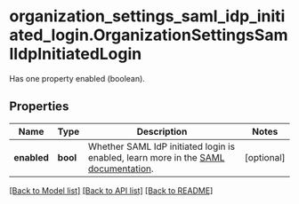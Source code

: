 # organization_settings_saml_idp_initiated_login.OrganizationSettingsSamlIdpInitiatedLogin

Has one property enabled (boolean).
## Properties
Name | Type | Description | Notes
------------ | ------------- | ------------- | -------------
**enabled** | **bool** | Whether SAML IdP initiated login is enabled, learn more in the [SAML documentation](https://docs.datadoghq.com/account_management/saml/#idp-initiated-login). | [optional] 

[[Back to Model list]](README.md#documentation-for-models) [[Back to API list]](README.md#documentation-for-api-endpoints) [[Back to README]](README.md)


